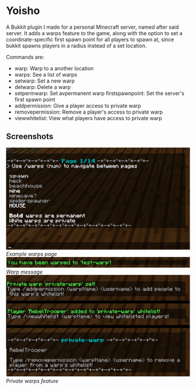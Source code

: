 # Yoisho
A Bukkit plugin I made for a personal Minecraft server, named after said server. It adds a warps feature to the game, along with the option to set a coordinate-specific first spawn point for all players to spawn at, since bukkit spawns players in a radius instead of a set location.

Commands are:
 - warp: Warp to a another location  
 - warps: See a list of warps
 - setwarp: Set a new warp
 - delwarp: Delete a warp  
 - setpermwarp: Set avpermanent warp  firstspawnpoint: Set the server's first spawn point 
 - addpermission: Give a player access to private warp 
 - removepermission: Remove a player's access to private warp 
 - viewwhitelist: View what players have access to private warp

## Screenshots
![Example warps page](https://github.com/sarahayu/yoisho-Java/blob/master/screenshots/warps.png?raw=true)
*Example warps page*
![Warp message](https://github.com/sarahayu/yoisho-Java/blob/master/screenshots/warped.png?raw=true)
*Warp message*
![Private warps feature](https://github.com/sarahayu/yoisho-Java/blob/master/screenshots/private-warps.png?raw=true)
*Private warps feature*